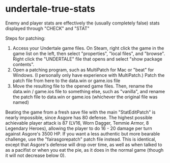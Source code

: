 # undertale-true-stats
Enemy and player stats are effectively the (usually completely false) stats displayed through "CHECK" and "STAT"

Steps for patching:
1. Access your Undertale game files. On Steam, right click the game in the game list on the left, then select "properties", "local files", and "browse". Right click the "UNDERTALE" file that opens and select "show package contents".
2. Open a patching program, such as MultiPatch for Mac or "beat" for Windows. (I personally only have experience with MultiPatch.) Patch the patch file from here to the data.win or game.ios file
3. Move the resulting file to the opened game files. Then, rename the data.win / game.ios file to something else, such as "vanilla", and rename the patch file to data.win or game.ios (whichever the original file was named)



Beating the game from a fresh save file with the main "StatEditPatch" is nearly impossible, since Asgore has 80 defense. The highest possible achievable player attack is 87 (LV16, Worn Dagger, Temmie Armor, 8 Legendary Heroes), allowing the player to do 16 - 20 damage per turn against Asgore's 3500 HP. If you want a less authentic but more bearable challenge, use the "fairasgorepatch" patch file instead. This is identical, except that Asgore's defense will drop over time, as well as when talked to as a pacifist or when you eat the pie, as it does in the normal game (though it will not decrease below 0).

